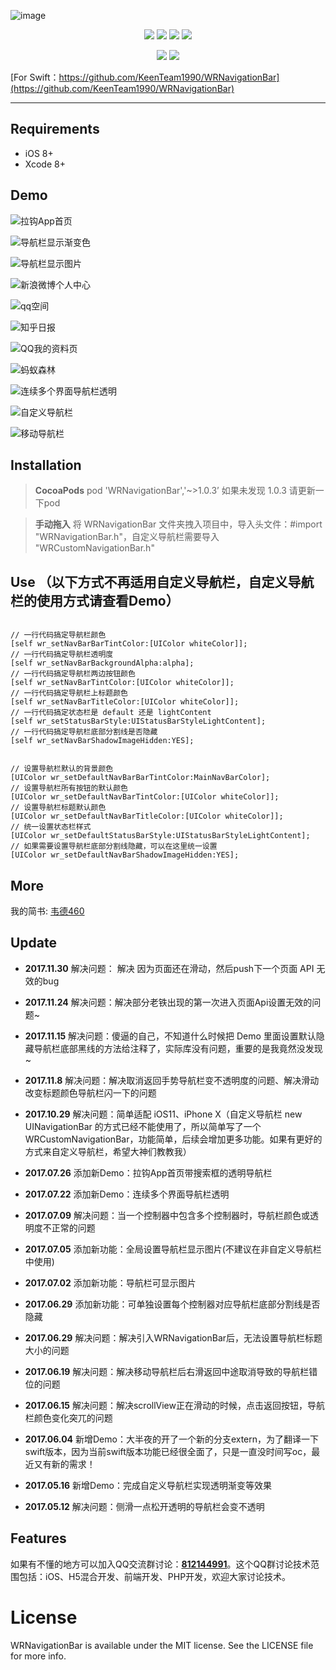 ![image](https://github.com/KeenTeam1990/WRNavigationBar/raw/master/screenshots/WRNavigationBar.png)

<p align="center">
<a href="https://github.com/KeenTeam1990/WRNavigationBar"><img src="https://img.shields.io/badge/platform-iOS%208.0%2B-ff69b5152950834.svg"></a>
<a href="https://github.com/KeenTeam1990/WRNavigationBar"><img src="https://img.shields.io/cocoapods/v/WRNavigationBar.svg?style=flat"></a>
<a href="https://github.com/KeenTeam1990/WRNavigationBar_swift"><img src="https://img.shields.io/badge/Swift-compatible-orange.svg"></a>
<a href="https://github.com/KeenTeam1990/WRNavigationBar/blob/master/LICENSE"><img src="https://img.shields.io/badge/license-MIT-green.svg?style=flat"></a>
</p>
<p align="center">
<a href="https://twitter.com/wangrui460"><img src="https://img.shields.io/twitter/url/http/shields.io.svg?style=social&maxAge=2592000"></a>
<a href="http://weibo.com/wangrui460"><img src="http://i67.tinypic.com/wbulbr.jpg"></a>
</p>

[For Swift：https://github.com/KeenTeam1990/WRNavigationBar](https://github.com/KeenTeam1990/WRNavigationBar)


------------------------------------------------------------

## Requirements
- iOS 8+
- Xcode 8+


## Demo
![拉钩App首页](https://github.com/KeenTeam1990/WRNavigationBar/raw/master/screenshots/拉钩App首页.gif)

![导航栏显示渐变色](https://github.com/KeenTeam1990/WRNavigationBar/raw/master/screenshots/导航栏显示渐变色.gif)

![导航栏显示图片](https://github.com/KeenTeam1990/WRNavigationBar/raw/master/screenshots/导航栏显示图片.gif)

![新浪微博个人中心](https://github.com/KeenTeam1990/WRNavigationBar/raw/master/screenshots/新浪微博个人中心.gif)

![qq空间](https://github.com/KeenTeam1990/WRNavigationBar/raw/master/screenshots/qq空间.gif)

![知乎日报](https://github.com/KeenTeam1990/WRNavigationBar/raw/master/screenshots/知乎日报.gif)

![QQ我的资料页](https://github.com/KeenTeam1990/WRNavigationBar/raw/master/screenshots/QQ我的资料页.gif)

![蚂蚁森林](https://github.com/KeenTeam1990/WRNavigationBar/raw/master/screenshots/蚂蚁森林.gif)

![连续多个界面导航栏透明](https://github.com/KeenTeam1990/WRNavigationBar/raw/master/screenshots/连续多个界面导航栏透明.gif)

![自定义导航栏](https://github.com/KeenTeam1990/WRNavigationBar/raw/master/screenshots/自定义导航栏.gif)

![移动导航栏](https://github.com/KeenTeam1990/WRNavigationBar/raw/master/screenshots/移动导航栏.gif)


## Installation
> **CocoaPods**
> pod 'WRNavigationBar','~>1.0.3’
如果未发现 1.0.3 请更新一下pod


> **手动拖入**
> 将 WRNavigationBar 文件夹拽入项目中，导入头文件：#import "WRNavigationBar.h"，自定义导航栏需要导入 "WRCustomNavigationBar.h"

## Use （以下方式不再适用自定义导航栏，自定义导航栏的使用方式请查看Demo）
<pre><code>
// 一行代码搞定导航栏颜色
[self wr_setNavBarBarTintColor:[UIColor whiteColor]];
// 一行代码搞定导航栏透明度
[self wr_setNavBarBackgroundAlpha:alpha];
// 一行代码搞定导航栏两边按钮颜色
[self wr_setNavBarTintColor:[UIColor whiteColor]];
// 一行代码搞定导航栏上标题颜色
[self wr_setNavBarTitleColor:[UIColor whiteColor]];
// 一行代码搞定状态栏是 default 还是 lightContent
[self wr_setStatusBarStyle:UIStatusBarStyleLightContent];
// 一行代码搞定导航栏底部分割线是否隐藏
[self wr_setNavBarShadowImageHidden:YES];
</code></pre>

<pre><code>
// 设置导航栏默认的背景颜色
[UIColor wr_setDefaultNavBarBarTintColor:MainNavBarColor];
// 设置导航栏所有按钮的默认颜色
[UIColor wr_setDefaultNavBarTintColor:[UIColor whiteColor]];
// 设置导航栏标题默认颜色
[UIColor wr_setDefaultNavBarTitleColor:[UIColor whiteColor]];
// 统一设置状态栏样式
[UIColor wr_setDefaultStatusBarStyle:UIStatusBarStyleLightContent];
// 如果需要设置导航栏底部分割线隐藏，可以在这里统一设置
[UIColor wr_setDefaultNavBarShadowImageHidden:YES];
</code></pre>


## More
我的简书: [韦德460](http://www.jianshu.com/p/7e92451ab0b2)


## Update
- **2017.11.30**
解决问题： 解决 因为页面还在滑动，然后push下一个页面 API 无效的bug

- **2017.11.24**
解决问题：解决部分老铁出现的第一次进入页面Api设置无效的问题~

- **2017.11.15**
解决问题：傻逼的自己，不知道什么时候把 Demo 里面设置默认隐藏导航栏底部黑线的方法给注释了，实际库没有问题，重要的是我竟然没发现~

- **2017.11.8**
解决问题：解决取消返回手势导航栏变不透明度的问题、解决滑动改变标题颜色导航栏闪一下的问题

- **2017.10.29**
解决问题：简单适配 iOS11、iPhone X（自定义导航栏 new UINavigationBar 的方式已经不能使用了，所以简单写了一个WRCustomNavigationBar，功能简单，后续会增加更多功能。如果有更好的方式来自定义导航栏，希望大神们教教我）

- **2017.07.26**
添加新Demo：拉钩App首页带搜索框的透明导航栏

- **2017.07.22**
添加新Demo：连续多个界面导航栏透明

- **2017.07.09**
解决问题：当一个控制器中包含多个控制器时，导航栏颜色或透明度不正常的问题

- **2017.07.05**
添加新功能：全局设置导航栏显示图片(不建议在非自定义导航栏中使用)

- **2017.07.02**
添加新功能：导航栏可显示图片

- **2017.06.29**
添加新功能：可单独设置每个控制器对应导航栏底部分割线是否隐藏

- **2017.06.29**
解决问题：解决引入WRNavigationBar后，无法设置导航栏标题大小的问题

- **2017.06.19**
解决问题：解决移动导航栏后右滑返回中途取消导致的导航栏错位的问题

- **2017.06.15**
解决问题：解决scrollView正在滑动的时候，点击返回按钮，导航栏颜色变化突兀的问题

- **2017.06.04**
新增Demo：大半夜的开了一个新的分支extern，为了翻译一下swift版本，因为当前swift版本功能已经很全面了，只是一直没时间写oc，最近又有新的需求！

- **2017.05.16**
新增Demo：完成自定义导航栏实现透明渐变等效果

- **2017.05.12**
解决问题：侧滑一点松开透明的导航栏会变不透明


## Features
如果有不懂的地方可以加入QQ交流群讨论：<a target="_blank" href="//shang.qq.com/wpa/qunwpa?idkey=c9dc4ab0b2062e0004b3b2ed556da1ce898631742e15780297feb3465ad08eda">**812144991**</a>。这个QQ群讨论技术范围包括：iOS、H5混合开发、前端开发、PHP开发，欢迎大家讨论技术。

# License
WRNavigationBar is available under the MIT license. See the LICENSE file for more info.


